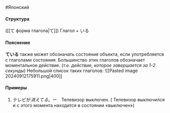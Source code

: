 #Японский 
#### Структура
([[て форма глагола|て]]) Глагол + いる
#### Пояснение
**ている** также может обозначать состояние объекта, если употребляется с глаголами состояния. 
Большинство этих глаголов обозначает моментальное действие.
(*т.е. действие, которое завершается за 1-2 секунды*)
Небольшой список таких глаголов:
![[Pasted image 20240912175911.png|400]]
#### Примеры
1. テレビが*消えてる*。ー　Телевизор выключен.
    ( Телевизор выключился и с этого момента находится в состоянии «выключен»)
